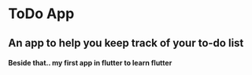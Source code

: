 # ToDo App

## An app to help you keep track of your to-do list

#### Beside that..  my first app in flutter to learn flutter
